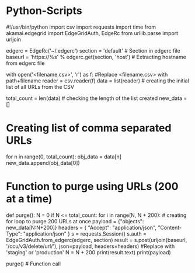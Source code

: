 # Python-Scripts

#!/usr/bin/python
import csv
import requests
import time
from akamai.edgegrid import EdgeGridAuth, EdgeRc
from urllib.parse import urljoin

edgerc = EdgeRc('~/.edgerc')
section = 'default' # Section in edgerc file
baseurl = 'https://%s' % edgerc.get(section, 'host') # Extracting hostname from edgerc file

with open('<filename.csv>', 'r') as f: #Replace <filename.csv> with path+filename
	reader = csv.reader(f)
	data = list(reader) # creating the initial list of all URLs from the CSV

total_count = len(data) # checking the length of the list created
new_data = []

# Creating list of comma separated URLs
for n in range(0, total_count):
	obj_data = data[n]
	new_data.append(obj_data[0])

# Function to purge using URLs (200 at a time)
def purge(): 
	N = 0
	if N <= total_count:
		for i in range(N, N + 200): # creating for loop to purge 200 URLs at once
			payload = {"objects": new_data[N:N+200]}
			headers = {
    			"Accept": "application/json",
    			"Content-Type": "application/json"
			}
			s = requests.Session()
			s.auth = EdgeGridAuth.from_edgerc(edgerc, section)
			result = s.post(urljoin(baseurl, '/ccu/v3/delete/url/<network>'), json=payload, headers=headers) #Replace <network> with 'staging' or 'production'
			N = N + 200
			print(result.text)
		print(payload) 

purge() # Function call
